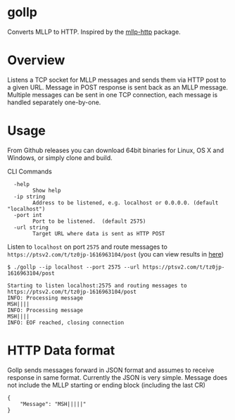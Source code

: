 # gollp

Converts MLLP to HTTP. Inspired by the [mllp-http](https://github.com/rivethealth/mllp-http) package.

# Overview

Listens a TCP socket for MLLP messages and sends them via HTTP post to a given URL. Message in POST response is sent back as an MLLP message. Multiple messages can be sent in one TCP connection, each message is handled separately one-by-one.

# Usage

From Github releases you can download 64bit binaries for Linux, OS X and Windows, or simply clone and build.

CLI Commands
```
  -help
        Show help
  -ip string
        Address to be listened, e.g. localhost or 0.0.0.0. (default "localhost")
  -port int
        Port to be listened.  (default 2575)
  -url string
        Target URL where data is sent as HTTP POST
```

Listen to `localhost` on port `2575` and route messages to `https://ptsv2.com/t/tz0jp-1616963104/post` (you can view results in [here](https://ptsv2.com/t/tz0jp-1616963104))

```
$ ./gollp --ip localhost --port 2575 --url https://ptsv2.com/t/tz0jp-1616963104/post

Starting to listen localhost:2575 and routing messages to https://ptsv2.com/t/tz0jp-1616963104/post
INFO: Processing message
MSH||||
INFO: Processing message
MSH||||
INFO: EOF reached, closing connection
```

# HTTP Data format

Gollp sends messages forward in JSON format and assumes to receive response in same format. Currently the JSON is very simple. Message does not include the MLLP starting or ending block (including the last CR)
```
{
    "Message": "MSH|||||"
}
```